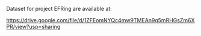 Dataset for project EFRing are available at: 

https://drive.google.com/file/d/1ZFEomNYQc4mw9TMEAn9q5mRHGsZm6XPR/view?usp=sharing